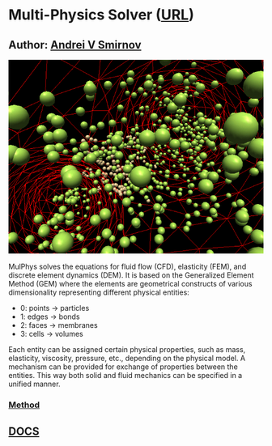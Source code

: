 # Multi-Physics Solver ([URL](http://mulphys.com))
## Author: [Andrei V Smirnov](andrei.v.smirnov@gmail.com)

![ParticleFlow](bidepi.png)

MulPhys 
solves the equations for fluid flow (CFD), elasticity (FEM), and discrete element dynamics (DEM).
It is based on the Generalized Element Method (GEM) where the elements are geometrical constructs of various dimensionality representing different physical entities:

- 0: points -> particles
- 1: edges -> bonds
- 2: faces -> membranes
- 3: cells -> volumes

Each entity can be assigned certain physical properties, such as mass,
elasticity, viscosity, pressure, etc., depending on the physical model.  A
mechanism can be provided for exchange of properties between the entities. This
way both solid and fluid mechanics can be specified in a unified manner.

### [Method](doc/mulphys.pdf)

## [DOCS](doc/)


